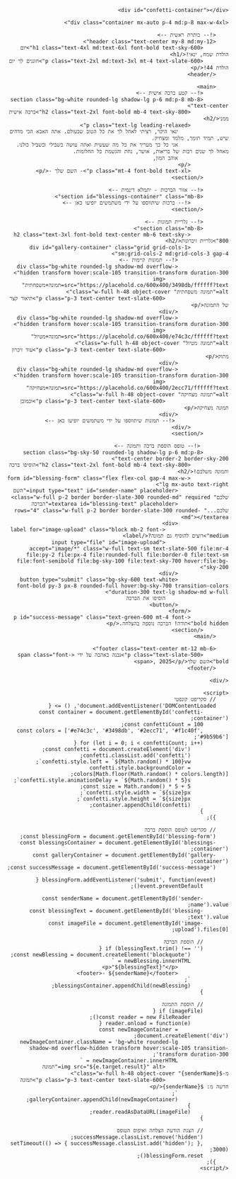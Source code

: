 
<!DOCTYPE html>
<html lang="he" dir="rtl">
<head>
    <meta charset="UTF-8">
    <meta name="viewport" content="width=device-width, initial-scale=1.0">
    <title>יום הולדת שמח, ינאי!</title>
    <script src="https://cdn.tailwindcss.com"></script>
    <link rel="preconnect" href="https://fonts.googleapis.com">
    <link rel="preconnect" href="https://fonts.gstatic.com" crossorigin>
    <link href="https://fonts.googleapis.com/css2?family=Assistant:wght@300;400;700&display=swap" rel="stylesheet">
    <style>
        body {
            font-family: 'Assistant', sans-serif;
            overflow-x: hidden; /* מונע גלילה אופקית בגלל הקונפטי */
        }
        .confetti {
            position: fixed;
            width: 10px;
            height: 10px;
            background-color: #f00;
            opacity: 0.7;
            border-radius: 50%;
            animation: fall 5s linear infinite;
            top: -20px; /* מתחיל מעל המסך */
        }
        @keyframes fall {
            to {
                transform: translateY(100vh) rotate(360deg);
                opacity: 0;
            }
        }
        blockquote {
            background-color: #f8fafc;
            border-right: 5px solid #0ea5e9;
            padding: 1rem 1.5rem;
            margin: 1.5rem 0;
            border-radius: 0 8px 8px 0;
        }
        blockquote p {
            font-style: italic;
        }
        blockquote footer {
            text-align: left;
            margin-top: 0.5rem;
            font-weight: bold;
            color: #475569;
        }
    </style>
</head>
<body class="bg-slate-100 text-slate-800">

    <div id="confetti-container"></div>

    <div class="container mx-auto p-4 md:p-8 max-w-4xl">
        
        <!-- כותרת ראשית -->
        <header class="text-center my-8 md:my-12">
            <h1 class="text-4xl md:text-6xl font-bold text-sky-600">יום הולדת שמח, ינאי!</h1>
            <p class="text-2xl md:text-3xl mt-4 text-slate-600">חוגגים לך יום הולדת 44!</p>
        </header>

        <main>
            <!-- קטע ברכה אישית -->
            <section class="bg-white rounded-lg shadow-lg p-6 md:p-8 mb-8 text-center">
                <h2 class="text-2xl font-bold mb-4 text-sky-800">ברכה אישית ממני</h2>
                <p class="text-lg leading-relaxed">
                    ינאי היקר, רציתי לאחל לך את כל הטוב שבעולם. אתה האבא הכי מדהים שיש, תמיד תומך, מלמד ומצחיק.
                    אני כל כך מעריך את כל מה שעשית ואתה עושה בשבילי ובשביל כולנו. מאחל לך שנים רבות של בריאות, אושר, נחת והגשמת כל החלומות.
                    אוהב המון,
                </p>
                <p class="mt-4 font-bold text-xl">- השם שלך -</p>
            </section>

            <!-- אזור הברכות - יתמלא דינמית -->
            <section id="blessings-container" class="mb-8">
                <!-- ברכות שיתווספו על ידי משתמשים יופיעו כאן -->
            </section>

            <!-- גלריית תמונות -->
            <section class="mb-8">
                <h2 class="text-3xl font-bold text-center mb-6 text-sky-800">גלריית זיכרונות</h2>
                <div id="gallery-container" class="grid grid-cols-1 sm:grid-cols-2 md:grid-cols-3 gap-4">
                    <!-- תמונות קיימות -->
                    <div class="bg-white rounded-lg shadow-md overflow-hidden transform hover:scale-105 transition-transform duration-300">
                        <img src="https://placehold.co/600x400/3498db/ffffff?text=תמונה+משפחתית" alt="תמונה משפחתית" class="w-full h-48 object-cover">
                        <p class="p-3 text-center text-slate-600">תיאור קצר של התמונה</p>
                    </div>
                    <div class="bg-white rounded-lg shadow-md overflow-hidden transform hover:scale-105 transition-transform duration-300">
                        <img src="https://placehold.co/600x400/e74c3c/ffffff?text=תמונה+מטיול" alt="תמונה מטיול" class="w-full h-48 object-cover">
                        <p class="p-3 text-center text-slate-600">עוד זיכרון מתוק</p>
                    </div>
                    <div class="bg-white rounded-lg shadow-md overflow-hidden transform hover:scale-105 transition-transform duration-300">
                        <img src="https://placehold.co/600x400/2ecc71/ffffff?text=תמונה+מצחיקה" alt="תמונה מצחיקה" class="w-full h-48 object-cover">
                        <p class="p-3 text-center text-slate-600">וכמובן תמונה מצחיקה</p>
                    </div>
                     <!-- תמונות שיתווספו על ידי משתמשים יופיעו כאן -->
                </div>
            </section>

             <!-- טופס הוספת ברכה ותמונה -->
            <section class="bg-sky-50 rounded-lg shadow-lg p-6 md:p-8 text-center border-2 border-sky-200">
                <h2 class="text-2xl font-bold mb-4 text-sky-800">הוסיפו ברכה ותמונה משלכם!</h2>
                <form id="blessing-form" class="flex flex-col gap-4 max-w-lg mx-auto text-right">
                    <input type="text" id="sender-name" placeholder="השם שלכם" class="w-full p-2 border border-slate-300 rounded-md" required>
                    <textarea id="blessing-text" placeholder="הברכה שלכם..." rows="4" class="w-full p-2 border border-slate-300 rounded-md"></textarea>
                    <div>
                        <label for="image-upload" class="block mb-2 font-medium">רוצים להוסיף גם תמונה?</label>
                        <input type="file" id="image-upload" accept="image/*" class="w-full text-sm text-slate-500 file:mr-4 file:py-2 file:px-4 file:rounded-full file:border-0 file:text-sm file:font-semibold file:bg-sky-100 file:text-sky-700 hover:file:bg-sky-200">
                    </div>
                    <button type="submit" class="bg-sky-600 text-white font-bold py-3 px-8 rounded-full hover:bg-sky-700 transition-colors duration-300 text-lg shadow-md w-full">
                        הוסיפו את הברכה
                    </button>
                </form>
                <p id="success-message" class="text-green-600 mt-4 font-bold hidden">תודה! הברכה נוספה בהצלחה.</p>
            </section>
        </main>
        
        <footer class="text-center mt-12 mb-6">
            <p class="text-slate-500">נבנה באהבה על ידי <span class="font-bold">השם שלך</span>, 2025</p>
        </footer>

    </div>

    <script>
        // סקריפט קונפטי
        document.addEventListener('DOMContentLoaded', () => {
            const container = document.getElementById('confetti-container');
            const confettiCount = 100;
            const colors = ['#e74c3c', '#3498db', '#2ecc71', '#f1c40f', '#9b59b6'];
            for (let i = 0; i < confettiCount; i++) {
                const confetti = document.createElement('div');
                confetti.classList.add('confetti');
                confetti.style.left = `${Math.random() * 100}vw`;
                confetti.style.backgroundColor = colors[Math.floor(Math.random() * colors.length)];
                confetti.style.animationDelay = `${Math.random() * 5}s`;
                const size = Math.random() * 5 + 5;
                confetti.style.width = `${size}px`;
                confetti.style.height = `${size}px`;
                container.appendChild(confetti);
            }
        });

        // סקריפט לטופס הוספת ברכה
        const blessingForm = document.getElementById('blessing-form');
        const blessingsContainer = document.getElementById('blessings-container');
        const galleryContainer = document.getElementById('gallery-container');
        const successMessage = document.getElementById('success-message');

        blessingForm.addEventListener('submit', function(event) {
            event.preventDefault();

            const senderName = document.getElementById('sender-name').value;
            const blessingText = document.getElementById('blessing-text').value;
            const imageFile = document.getElementById('image-upload').files[0];

            // הוספת הברכה
            if (blessingText.trim() !== '') {
                const newBlessing = document.createElement('blockquote');
                newBlessing.innerHTML = `
                    <p>"${blessingText}"</p>
                    <footer>- ${senderName}</footer>
                `;
                blessingsContainer.appendChild(newBlessing);
            }

            // הוספת התמונה
            if (imageFile) {
                const reader = new FileReader();
                reader.onload = function(e) {
                    const newImageContainer = document.createElement('div');
                    newImageContainer.className = 'bg-white rounded-lg shadow-md overflow-hidden transform hover:scale-105 transition-transform duration-300';
                    newImageContainer.innerHTML = `
                        <img src="${e.target.result}" alt="תמונה מ-${senderName}" class="w-full h-48 object-cover">
                        <p class="p-3 text-center text-slate-600">תמונה חדשה מ: ${senderName}</p>
                    `;
                    galleryContainer.appendChild(newImageContainer);
                }
                reader.readAsDataURL(imageFile);
            }
            
            // הצגת הודעת הצלחה ואיפוס הטופס
            successMessage.classList.remove('hidden');
            setTimeout(() => { successMessage.classList.add('hidden'); }, 3000);
            blessingForm.reset();
        });
    </script>

</body>
</html>

